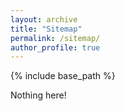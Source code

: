 ```yaml
---
layout: archive
title: "Sitemap"
permalink: /sitemap/
author_profile: true
---
```


{% include base_path %}

Nothing here!
